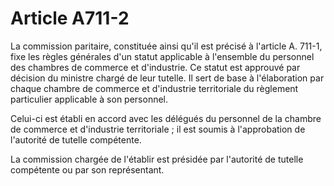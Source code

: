 # Article A711-2

La commission paritaire, constituée ainsi qu'il est précisé à l'article A. 711-1, fixe les règles générales d'un statut applicable à l'ensemble du personnel des chambres de commerce et d'industrie. Ce statut est approuvé par décision du ministre chargé de leur tutelle. Il sert de base à l'élaboration par chaque      chambre de commerce et d'industrie territoriale du règlement particulier applicable à son personnel.

Celui-ci est établi en accord avec les délégués du personnel de la      chambre de commerce et d'industrie territoriale ; il est soumis à l'approbation de l'autorité de tutelle compétente.

La commission chargée de l'établir est présidée par l'autorité de tutelle compétente ou par son représentant.
